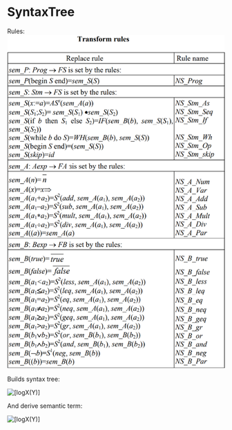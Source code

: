 # SyntaxTree
Rules:
![Rules](Rules.png)

Builds syntax tree:

![[logX(Y)]](floor(logX(Y))/syntax_tree.png)

And derive semantic term:

![[logX(Y)]](floor(logX(Y))/semantic_term.png)
